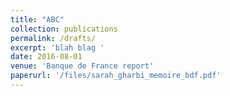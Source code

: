 ```yaml
---
title: "ABC"
collection: publications
permalink: /drafts/
excerpt: 'blah blag '
date: 2016-08-01
venue: 'Banque de France report'
paperurl: '/files/sarah_gharbi_memoire_bdf.pdf'
---
```

